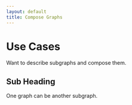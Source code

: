 ```yaml
---
layout: default
title: Compose Graphs
---
```


# Use Cases

Want to describe subgraphs and compose them. 

## Sub Heading

One graph can be another subgraph. 


